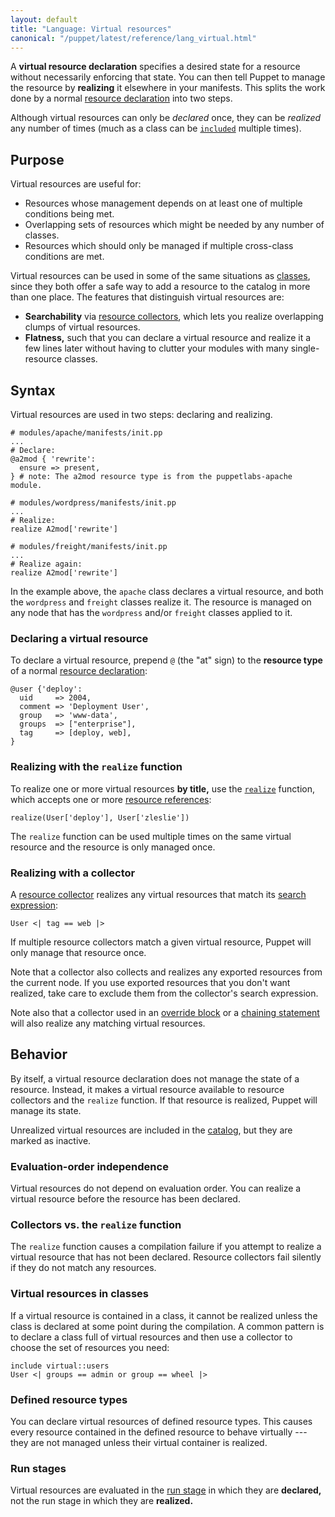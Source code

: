 ```yaml
---
layout: default
title: "Language: Virtual resources"
canonical: "/puppet/latest/reference/lang_virtual.html"
---
```


[resources]: ./lang_resources.html
[references]: ./lang_data_resource_reference.html
[classes]: ./lang_classes.html
[realize_function]: ./function.html#realize
[include]: ./lang_classes.html#using-include
[collectors]: ./lang_collectors.html
[search_expression]: ./lang_collectors.html#search-expressions
[override]: ./lang_resources_advanced.html#amending-attributes-with-a-collector
[chaining]: ./lang_relationships.html#syntax-chaining-arrows
[catalog]: ./lang_summary.html#compilation-and-catalogs


A **virtual resource declaration** specifies a desired state for a resource without necessarily enforcing that state. You can then tell Puppet to manage the resource by **realizing** it elsewhere in your manifests. This splits the work done by a normal [resource declaration][resources] into two steps.

Although virtual resources can only be _declared_ once, they can be _realized_ any number of times (much as a class can be [`included`][include] multiple times).

## Purpose

Virtual resources are useful for:

* Resources whose management depends on at least one of multiple conditions being met.
* Overlapping sets of resources which might be needed by any number of classes.
* Resources which should only be managed if multiple cross-class conditions are met.

Virtual resources can be used in some of the same situations as [classes][], since they both offer a safe way to add a resource to the catalog in more than one place. The features that distinguish virtual resources are:

* **Searchability** via [resource collectors][collectors], which lets you realize overlapping clumps of virtual resources.
* **Flatness,** such that you can declare a virtual resource and realize it a few lines later without having to clutter your modules with many single-resource classes.

## Syntax


Virtual resources are used in two steps: declaring and realizing.

``` puppet
# modules/apache/manifests/init.pp
...
# Declare:
@a2mod { 'rewrite':
  ensure => present,
} # note: The a2mod resource type is from the puppetlabs-apache module.

# modules/wordpress/manifests/init.pp
...
# Realize:
realize A2mod['rewrite']

# modules/freight/manifests/init.pp
...
# Realize again:
realize A2mod['rewrite']
```

In the example above, the `apache` class declares a virtual resource, and both the `wordpress` and `freight` classes realize it. The resource is managed on any node that has the `wordpress` and/or `freight` classes applied to it.

### Declaring a virtual resource

To declare a virtual resource, prepend `@` (the "at" sign) to the **resource type** of a normal [resource declaration][resources]:

``` puppet
@user {'deploy':
  uid     => 2004,
  comment => 'Deployment User',
  group   => 'www-data',
  groups  => ["enterprise"],
  tag     => [deploy, web],
}
```

### Realizing with the `realize` function

To realize one or more virtual resources **by title,** use the [`realize`][realize_function] function, which accepts one or more [resource references][references]:

``` puppet
realize(User['deploy'], User['zleslie'])
```

The `realize` function can be used multiple times on the same virtual resource and the resource is only managed once.

### Realizing with a collector

A [resource collector][collectors] realizes any virtual resources that match its [search expression][search_expression]:

``` puppet
User <| tag == web |>
```

If multiple resource collectors match a given virtual resource, Puppet will only manage that resource once.

Note that a collector also collects and realizes any exported resources from the current node. If you use exported resources that you don't want realized, take care to exclude them from the collector's search expression.

Note also that a collector used in an [override block][override] or a [chaining statement][chaining] will also realize any matching virtual resources.

## Behavior

By itself, a virtual resource declaration does not manage the state of a resource. Instead, it makes a virtual resource available to resource collectors and the `realize` function. If that resource is realized, Puppet will manage its state.

Unrealized virtual resources are included in the [catalog][], but they are marked as inactive.

### Evaluation-order independence

Virtual resources do not depend on evaluation order. You can realize a virtual resource before the resource has been declared.

### Collectors vs. the `realize` function

The `realize` function causes a compilation failure if you attempt to realize a virtual resource that has not been declared. Resource collectors fail silently if they do not match any resources.

### Virtual resources in classes

If a virtual resource is contained in a class, it cannot be realized unless the class is declared at some point during the compilation. A common pattern is to declare a class full of virtual resources and then use a collector to choose the set of resources you need:

``` puppet
include virtual::users
User <| groups == admin or group == wheel |>
```

### Defined resource types

You can declare virtual resources of defined resource types. This causes every resource contained in the defined resource to behave virtually --- they are not managed unless their virtual container is realized.

### Run stages

Virtual resources are evaluated in the [run stage](./lang_run_stages.html) in which they are **declared,** not the run stage in which they are **realized.**
